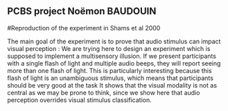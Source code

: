  ## PCBS project Noëmon BAUDOUIN

#Reproduction of the experiment in Shams et al 2000

The main goal of the experiment is to prove that audio stimulus can impact visual perception : 
We are trying here to design an experiment which is supposed to implement a multisensory illusion. 
If we present participants with a single flash of light and multiple audio beeps, they will report seeing more than one flash of light.
This is particularly interesting because this flash of light is an unambiguous stimulus, which means that participants should be very good at the task
It shows that the visual modality is not as central as we may be prone to think, since we show here that audio perception overrides visual stimulus classification.
